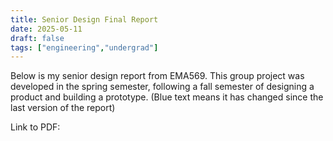 ```yaml
---
title: Senior Design Final Report
date: 2025-05-11
draft: false
tags: ["engineering","undergrad"]
---
```

Below is my senior design report from EMA569. This group project was developed in the spring semester, following a fall semester of designing a product and building a prototype. (Blue text means it has changed since the last version of the report)

<object data="EMA569_Report.pdf" type="application/pdf" width="100%" height="600px">
    <p>Link to PDF: <a href="EMA569_Report.pdf"></a></p>
</object>